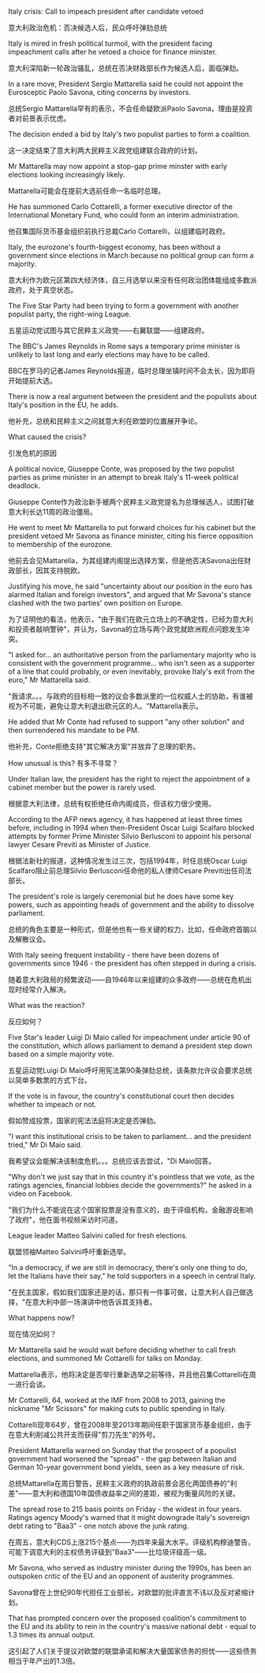 Italy crisis: Call to impeach president after candidate vetoed
 
意大利政治危机：否决候选人后，民众呼吁弹劾总统
 
Italy is mired in fresh political turmoil, with the president facing impeachment calls after he vetoed a choice for finance minister.
 
意大利深陷新一轮政治骚乱，总统在否决财政部长作为候选人后，面临弹劾。
 
In a rare move, President Sergio Mattarella said he could not appoint the Eurosceptic Paolo Savona, citing concerns by investors.

总统Sergio Mattarella罕有的表示，不会任命疑欧派Paolo Savona，理由是投资者对前景表示忧虑。
 
The decision ended a bid by Italy's two populist parties to form a coalition.

这一决定结束了意大利两大民粹主义政党组建联合政府的计划。
 
Mr Mattarella may now appoint a stop-gap prime minster with early elections looking increasingly likely.

 Mattarella可能会在提前大选前任命一名临时总理。

He has summoned Carlo Cottarelli, a former executive director of the International Monetary Fund, who could form an interim administration.

他召集国际货币基金组织前执行总裁Carlo Cottarelli，以组建临时政府。

Italy, the eurozone's fourth-biggest economy, has been without a government since elections in March because no political group can form a majority.

意大利作为欧元区第四大经济体，自三月选举以来没有任何政治团体能组成多数派政府，处于真空状态。

The Five Star Party had been trying to form a government with another populist party, the right-wing League.

五星运动党试图与其它民粹主义政党——右翼联盟——组建政府。

The BBC's James Reynolds in Rome says a temporary prime minister is unlikely to last long and early elections may have to be called.

BBC在罗马的记者James Reynolds报道，临时总理坐镇时间不会太长，因为即将开始提前大选。

There is now a real argument between the president and the populists about Italy's position in the EU, he adds.

他补充，总统和民粹主义之间就意大利在欧盟的位置展开争论。

What caused the crisis?

引发危机的原因

A political novice, Giuseppe Conte, was proposed by the two populist parties as prime minister in an attempt to break Italy's 11-week political deadlock.

Giuseppe Conte作为政治新手被两个民粹主义政党提名为总理候选人，试图打破意大利长达11周的政治僵局。

He went to meet Mr Mattarella to put forward choices for his cabinet but the president vetoed Mr Savona as finance minister, citing his fierce opposition to membership of the eurozone.

他前去会见Mattarella，为其组建内阁提出选择方案，但是他否决Savona出任财政部长，因其支持脱欧。

Justifying his move, he said "uncertainty about our position in the euro has alarmed Italian and foreign investors", and argued that Mr Savona's stance clashed with the two parties' own position on Europe.

为了证明他的看法，他表示，"由于我们在欧元立场上的不确定性，已经为意大利和投资者敲响警钟"，并认为，Savona的立场与两个政党就欧洲观点问题发生冲突。

"I asked for... an authoritative person from the parliamentary majority who is consistent with the government programme... who isn't seen as a supporter of a line that could probably, or even inevitably, provoke Italy's exit from the euro," Mr Mattarella said.

"我请求。。。与政府的目标相一致的议会多数派里的一位权威人士的协助，有谁被视为不可能，避免让意大利退出欧元区的人。"Mattarella表示。

He added that Mr Conte had refused to support "any other solution" and then surrendered his mandate to be PM.

他补充，Conte拒绝支持"其它解决方案"并放弃了总理的职务。

How unusual is this?
有多不寻常？

Under Italian law, the president has the right to reject the appointment of a cabinet member but the power is rarely used.

根据意大利法律，总统有权拒绝任命内阁成员，但该权力很少使用。

According to the AFP news agency, it has happened at least three times before, including in 1994 when then-President Oscar Luigi Scalfaro blocked attempts by former Prime Minister Silvio Berlusconi to appoint his personal lawyer Cesare Previti as Minister of Justice.

根据法新社的报道，这种情况发生过三次，包括1994年，时任总统Oscar Luigi Scalfaro阻止前总理Silvio Berlusconi任命他的私人律师Cesare Previti出任司法部长。

The president's role is largely ceremonial but he does have some key powers, such as appointing heads of government and the ability to dissolve parliament.

总统的角色主要是一种形式，但是他也有一些关键的权力，比如，任命政府首脑以及解散议会。

With Italy seeing frequent instability - there have been dozens of governments since 1946 - the president has often stepped in during a crisis.

随着意大利政局的频繁波动——自1946年以来组建的众多政府——总统在危机出现时经常介入解决。

What was the reaction?

反应如何？

Five Star's leader Luigi Di Maio called for impeachment under article 90 of the constitution, which allows parliament to demand a president step down based on a simple majority vote.

五星运动党Luigi Di Maio呼吁用宪法第90条弹劾总统，该条款允许议会要求总统以简单多数票的方式下台。

If the vote is in favour, the country's constitutional court then decides whether to impeach or not.

假如赞成投票，国家的宪法法庭将决定是否弹劾。

"I want this institutional crisis to be taken to parliament... and the president tried," Mr Di Maio said.

我希望议会能解决该制度危机。。。总统应该去尝试，"Di Maio回答。

"Why don't we just say that in this country it's pointless that we vote, as the ratings agencies, financial lobbies decide the governments?" he asked in a video on Facebook.

"我们为什么不能说在这个国家投票是没有意义的，由于评级机构，金融游说影响了政府"，他在面书视频采访时问道。

League leader Matteo Salvini called for fresh elections.

联盟领袖Matteo Salvini呼吁重新选举。

"In a democracy, if we are still in democracy, there's only one thing to do, let the Italians have their say," he told supporters in a speech in central Italy.

"在民主国家，假如我们国家还是的话，那只有一件事可做，让意大利人自己做选择，"在意大利中部一场演讲中他告诉其支持者。

What happens now?

现在情况如何？

Mr Mattarella said he would wait before deciding whether to call fresh elections, and summoned Mr Cottarelli for talks on Monday.

Mattarella表示，他将决定是否举行重新选举之前等待，并且他召集Cottarelli在周一进行会谈。

Mr Cottarelli, 64, worked at the IMF from 2008 to 2013, gaining the nickname "Mr Scissors" for making cuts to public spending in Italy.

Cottarelli现年64岁，曾在2008年至2013年期间任职于国家货币基金组织，由于在意大利削减公共开支而获得"剪刀先生"的外号。

President Mattarella warned on Sunday that the prospect of a populist government had worsened the "spread" - the gap between Italian and German 10-year government bond yields, seen as a key measure of risk.

总统Mattarella在周日警告，民粹主义政府的执政前景会恶化两国债券的"利差"——意大利和德国10年国债收益率之间的差距，被视为衡量风险的关键。

The spread rose to 215 basis points on Friday - the widest in four years. Ratings agency Moody's warned that it might downgrade Italy's sovereign debt rating to "Baa3" - one notch above the junk rating.

在周五，意大利CDS上涨215个基点——为四年来最大水平。评级机构穆迪警告，可能下调意大利的主权债务评级到"Baa3"——比垃圾评级高一级。

Mr Savona, who served as industry minister during the 1990s, has been an outspoken critic of the EU and an opponent of austerity programmes.

Savona曾在上世纪90年代担任工业部长，对欧盟的批评直言不讳以及反对紧缩计划。

That has prompted concern over the proposed coalition's commitment to the EU and its ability to rein in the country's massive national debt - equal to 1.3 times its annual output.

这引起了人们关于提议对欧盟的联盟承诺和解决大量国家债务的担忧——这些债务相当于年产出的1.3倍。

